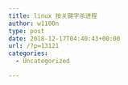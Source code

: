 ```yaml
---
title: linux 按关键字杀进程
author: w1100n
type: post
date: 2018-12-17T04:40:43+00:00
url: /?p=13121
categories:
  - Uncategorized

---
```

```bashkill -9 $(ps -ef | grep process0 | grep -v grep | awk '{print $2}')
```